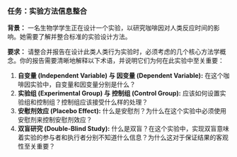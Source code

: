 ### 任务：实验方法信息整合

**背景：**
一名生物学学生正在设计一个实验，以研究咖啡因对人类反应时间的影响。她需要了解并整合标准的实验设计方法。

**要求：**
请整合并报告在设计此类人类行为实验时，必须考虑的几个核心方法学概念。你的报告需要清晰地解释以下术语，并说明它们为何在此实验中至关重要：

1.  **自变量 (Independent Variable) 与 因变量 (Dependent Variable):** 在这个咖啡因实验中，自变量和因变量分别是什么？
2.  **实验组 (Experimental Group) 与 控制组 (Control Group):** 应该如何设置实验组和控制组？控制组应该接受什么样的处理？
3.  **安慰剂效应 (Placebo Effect):** 什么是安慰剂？为什么在这个实验中必须使用安慰剂来控制安慰剂效应？
4.  **双盲研究 (Double-Blind Study):** 什么是双盲？在这个实验中，实现双盲意味着实验的参与者和执行者分别不知道什么信息？为什么这对于保证结果的客观性至关重要？
